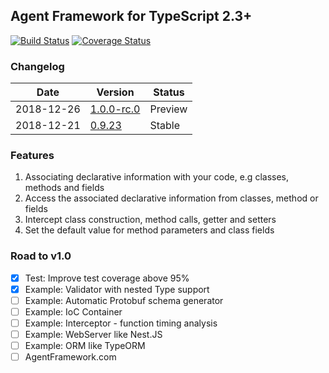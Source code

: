 ## Agent Framework for TypeScript 2.3+

[![Build Status](https://travis-ci.org/agentframework/agentframework.svg?branch=master)](https://travis-ci.org/agentframework/agentframework)
[![Coverage Status](https://coveralls.io/repos/github/agentframework/agentframework/badge.svg?branch=master)](https://coveralls.io/github/agentframework/agentframework?branch=master)

### Changelog

| Date       | Version                                         | Status  |
| ---------- | ----------------------------------------------- | ------- |
| 2018-12-26 | [1.0.0-rc.0](doc/changelogs/CHANGELOG_1.0.x.md) | Preview |
| 2018-12-21 | [0.9.23](doc/changelogs/CHANGELOG_0.9.x.md)     | Stable  |

### Features

1. Associating declarative information with your code, e.g classes, methods and fields
2. Access the associated declarative information from classes, method or fields
3. Intercept class construction, method calls, getter and setters
4. Set the default value for method parameters and class fields

### Road to v1.0

- [x] Test: Improve test coverage above 95%
- [x] Example: Validator with nested Type support
- [ ] Example: Automatic Protobuf schema generator
- [ ] Example: IoC Container
- [ ] Example: Interceptor - function timing analysis
- [ ] Example: WebServer like Nest.JS
- [ ] Example: ORM like TypeORM
- [ ] AgentFramework.com
